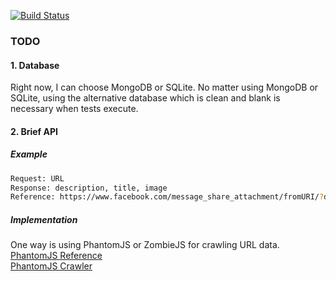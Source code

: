 [![Build Status](https://travis-ci.com/sfffaaa/bookmark.svg?branch=master)](https://travis-ci.com/sfffaaa/bookmark)


### TODO
#### 1. Database
Right now, I can choose MongoDB or SQLite. No matter using MongoDB or SQLite,
using the alternative database which is clean and blank is necessary when tests execute. </br>
#### 2. Brief API
##### Example
``` bash
Request: URL
Response: description, title, image
Reference: https://www.facebook.com/message_share_attachment/fromURI/?dpr=2
```
##### Implementation
One way is using PhantomJS or ZombieJS for crawling URL data. </br>
[PhantomJS Reference](http://phantomjs.org/page-automation.html) </br>
[PhantomJS Crawler](https://segmentfault.com/a/1190000009409131)
